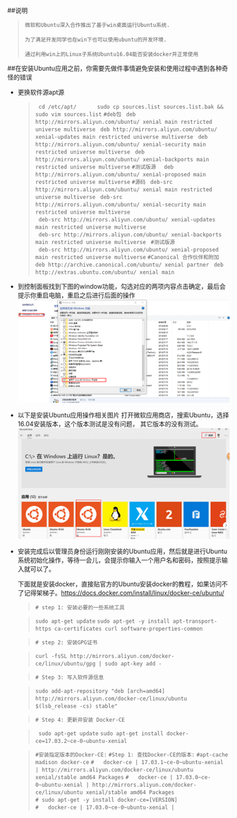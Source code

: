##说明

>     微软和Ubuntu深入合作推出了基于win桌面运行Ubuntu系统.
>     
>     为了满足开发同学也在win下也可以使用ubuntu的开发环境.
>     
>     通过利用win上的Linux子系统Ubuntu16.04能否安装docker并正常使用

    

##在安装Ubuntu应用之前，你需要先做件事情避免安装和使用过程中遇到各种奇怪的错误
 - 更换软件源apt源
    > ` cd /etc/apt/`
    > `      sudo cp sources.list sources.list.bak && sudo vim sources.list`
    > `#deb包`
    > ` deb http://mirrors.aliyun.com/ubuntu/ xenial main restricted universe multiverse`
    > ` deb http://mirrors.aliyun.com/ubuntu/ xenial-updates main restricted universe multiverse`
    > ` deb http://mirrors.aliyun.com/ubuntu/ xenial-security main restricted universe multiverse`
    > ` deb http://mirrors.aliyun.com/ubuntu/ xenial-backports main restricted universe multiverse`
    > `#测试版源 `
    > ` deb http://mirrors.aliyun.com/ubuntu/ xenial-proposed main restricted universe multiverse`
    > `#源码`
    > ` deb-src http://mirrors.aliyun.com/ubuntu/ xenial main restricted universe multiverse`
    > ` deb-src http://mirrors.aliyun.com/ubuntu/ xenial-security main restricted universe multiverse`  
    > ` deb-src http://mirrors.aliyun.com/ubuntu/ xenial-updates main restricted universe multiverse`  
    > ` deb-src http://mirrors.aliyun.com/ubuntu/ xenial-backports main restricted universe multiverse`
    > ` #测试版源`  
    > ` deb-src http://mirrors.aliyun.com/ubuntu/ xenial-proposed main restricted universe multiverse` 
    > `#Canonical 合作伙伴和附加 `
    > ` deb http://archive.canonical.com/ubuntu/ xenial partner` 
    > ` deb http://extras.ubuntu.com/ubuntu/ xenial main`  
    

       
    

 - 到控制面板找到下图的window功能，勾选对应的两项内容点击确定，最后会提示你重启电脑，重启之后进行后面的操作
   ![win10 install linux][1]

    
 - 以下是安装Ubuntu应用操作相关图片 打开微软应用商店，搜索Ubuntu，选择16.04安装版本，这个版本测试是没有问题， 其它版本的没有测试。
    ![此处输入图片的描述][2]

 - 安装完成后以管理员身份运行刚刚安装的Ubuntu应用，然后就是进行Ubuntu系统初始化操作，等待一会儿，会提示你输入一个用户名和密码，按照提示输入就可以了。
   
   下面就是安装docker，直接贴官方的Ubuntu安装docker的教程，如果访问不了记得架梯子。https://docs.docker.com/install/linux/docker-ce/ubuntu/
   
   > `# step 1: 安装必要的一些系统工具`

   > `sudo apt-get update`
   > `sudo apt-get -y install apt-transport-https ca-certificates curl software-properties-common`

   > `# step 2: 安装GPG证书`

   > `curl -fsSL http://mirrors.aliyun.com/docker-ce/linux/ubuntu/gpg | sudo apt-key add -`
   

   > `# Step 3: 写入软件源信息`

   > `sudo add-apt-repository "deb [arch=amd64] http://mirrors.aliyun.com/docker-ce/linux/ubuntu $(lsb_release -cs) stable"`


   > `# Step 4: 更新并安装 Docker-CE`

   > ` sudo apt-get update`
   > `sudo apt-get install docker-ce=17.03.2~ce-0~ubuntu-xenial`
   

   > `#安装指定版本的Docker-CE:`
   > `#Step 1: 查找Docker-CE的版本:`
   > `#apt-cache madison docker-ce`
   > `#   docker-ce | 17.03.1~ce-0~ubuntu-xenial | http://mirrors.aliyun.com/docker-ce/linux/ubuntu xenial/stable amd64 Packages`
   > `#   docker-ce | 17.03.0~ce-0~ubuntu-xenial | http://mirrors.aliyun.com/docker-ce/linux/ubuntu xenial/stable amd64 Packages`    
   > `# sudo apt-get -y install docker-ce=[VERSION]`    
   > `#   docker-ce | 17.03.0~ce-0~ubuntu-xenial |`    

  [1]: https://raw.githubusercontent.com/lper/document/master/dev/win-liunx.png
  [2]: https://raw.githubusercontent.com/lper/document/master/dev/win-ubuntu.png